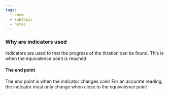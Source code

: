 ```yaml
---
tags:
  - chem
  - subtopic
  - notes
---
```

### Why are indicators used
Indicators are used to that the progress of the titration can be found. This is when the equivalence point is reached

#### The end point
The end point is when the indicator changes color
For an accurate reading, the indicator must only change when close to the equivalence point 